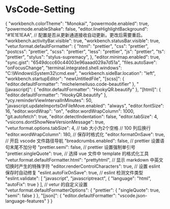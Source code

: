 # VsCode-Setting
{
    "workbench.colorTheme": "Monokai",
    "powermode.enabled": true,
    "powermode.enableShake": false,
    "editor.lineHighlightBackground": "#1E1E1EAA",
    // 配置是否从更新通道接收自动更新。更改后需要重启。
    "workbench.activityBar.visible": true,
    "workbench.statusBar.visible": true,
    "vetur.format.defaultFormatter": {
        "html": "prettier",
        "css": "prettier",
        "postcss": "prettier",
        "scss": "prettier",
        "less": "prettier",
        "js": "prettier",
        "ts": "prettier",
        "stylus": "stylus-supremacy",
    },
    "editor.minimap.enabled": true,
    "sync.gist": "6549dccc60c44003e96aaad029a7d51a",
    "files.autoSave": "onFocusChange",
    "terminal.integrated.shell.windows": "C:\\Windows\\System32\\cmd.exe",
    "workbench.sideBar.location": "left",
    "workbench.startupEditor": "newUntitledFile",
    "[scss]": {
        "editor.defaultFormatter": "michelemelluso.code-beautifier"
    },
    "[javascript]": {
        "editor.defaultFormatter": "HookyQR.beautify"
    },
    "[html]": {
        "editor.defaultFormatter": "HookyQR.beautify"
    },
    "ycy.reminderViewIntervalInMinutes": 50,
    "javascript.updateImportsOnFileMove.enabled": "always",
    "editor.fontSize": 16,
    "editor.wordWrap": "on",
    "editor.wordWrapColumn": 1000,
    "git.autofetch": true,
    "editor.detectIndentation": false,
    "editor.tabSize": 4,
    "vsicons.dontShowNewVersionMessage": true,
    "vetur.format.options.tabSize": 4,
    // tab 大小为2个空格
    // 100 列后换行
    "editor.wordWrapColumn": 180,
    // 保存时格式化
    "editor.formatOnSave": true,
    // 开启 vscode 文件路径导航
    "breadcrumbs.enabled": false,
    // prettier 设置语句末尾不加分号
    "prettier.semi": false,
    // prettier 设置强制单引号
    "prettier.singleQuote": true,
    // 选择 vue 文件中 template 的格式化工具
    "vetur.format.defaultFormatter.html": "prettyhtml",
    // 显示 markdown 中英文切换时产生的特殊字符
    "editor.renderControlCharacters": true,
    // 设置 eslint 保存时自动修复
    "eslint.autoFixOnSave": true,
    // eslint 检测文件类型
    "eslint.validate": [
        "javascript",
        "javascriptreact",
        {
            "language": "html",
            "autoFix": true
        }
    ],
    // vetur 的自定义设置
    "vetur.format.defaultFormatterOptions": {
        "prettier": {
            "singleQuote": true,
            "semi": false
        }
    },
    "[json]": {
        "editor.defaultFormatter": "vscode.json-language-features"
    }
}
